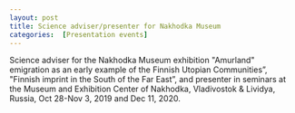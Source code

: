 ```yaml
---
layout: post 
title: Science adviser/presenter for Nakhodka Museum 
categories:  [Presentation events] 
---
```

Science adviser for the Nakhodka Museum exhibition "Amurland" emigration as an early example of the Finnish Utopian Communities”, "Finnish imprint in the South of the Far East”, and presenter in seminars at the Museum and Exhibition Center of Nakhodka, Vladivostok & Lividya, Russia, Oct 28-Nov 3, 2019 and Dec 11, 2020.
